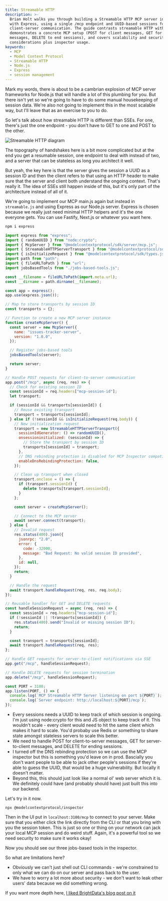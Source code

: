 ```yaml
---
title: Streamable HTTP
description: >-
  Brian Holt walks you through building a Streamable HTTP MCP server in Node.js
  with Express, using a single /mcp endpoint and UUID-based sessions for
  client-server communication. The guide contrasts streamable HTTP with SSEs,
  demonstrates a concrete MCP setup (POST for client messages, GET for server
  messages, DELETE to end sessions), and covers scalability and security
  considerations plus inspector usage.
keywords:
  - MCP
  - Model Context Protocol
  - Streamable HTTP
  - Node.js
  - Express
  - session management
---
```


Mark my words, there is about to be a cambrian explosion of MCP server frameworks for Node.js that will handle a lot of this plumbing for you. But there isn't yet so we're going to have to do some manual housekeeping of session data. We're also not going to implement this in the most scalable way, but I'll leave that as an exercise to you to do.

So let's talk about how streamable HTTP is different than SSEs. For one, there's just the one endpoint - you don't have to GET to one and POST to the other.

![Streamable HTTP diagram](/images/streamable.png)

The topography of handshakes here is a bit more complicated but at the end you get a resumable session, one endpoint to deal with instead of two, and a server that can be stateless as long you architect it well.

But yeah, the key here is that the server gives the session a UUID as a session ID and then the client refers to that using an HTTP header to make sure that the server and client both understand the ongoing context. That's really it. The idea of SSEs still happen inside of this, but it's only part of the architecture instead of all of it.

We're going to implement our MCP main.js again but instead in `streamable.js` and using Express as our Node.js server. Express is chosen because we really just need minimal HTTP helpers and it's the one everyone gets. You can use Fastify, Next.js or whatever you want here.

```bash
npm i express
```

```javascript
import express from "express";
import { randomUUID } from "node:crypto";
import { McpServer } from "@modelcontextprotocol/sdk/server/mcp.js";
import { StreamableHTTPServerTransport } from "@modelcontextprotocol/sdk/server/streamableHttp.js";
import { isInitializeRequest } from "@modelcontextprotocol/sdk/types.js";
import path from "path";
import { fileURLToPath } from "url";
import jobsBasedTools from "./jobs-based-tools.js";

const __filename = fileURLToPath(import.meta.url);
const __dirname = path.dirname(__filename);

const app = express();
app.use(express.json());

// Map to store transports by session ID
const transports = {};

// Function to create a new MCP server instance
function createMcpServer() {
  const server = new McpServer({
    name: "issues-tracker-server",
    version: "1.0.0",
  });

  // Register jobs-based tools
  jobsBasedTools(server);

  return server;
}

// Handle POST requests for client-to-server communication
app.post("/mcp", async (req, res) => {
  // Check for existing session ID
  const sessionId = req.headers["mcp-session-id"];
  let transport;

  if (sessionId && transports[sessionId]) {
    // Reuse existing transport
    transport = transports[sessionId];
  } else if (!sessionId && isInitializeRequest(req.body)) {
    // New initialization request
    transport = new StreamableHTTPServerTransport({
      sessionIdGenerator: () => randomUUID(),
      onsessioninitialized: (sessionId) => {
        // Store the transport by session ID
        transports[sessionId] = transport;
      },
      // DNS rebinding protection is disabled for MCP Inspector compatibility
      enableDnsRebindingProtection: false,
    });

    // Clean up transport when closed
    transport.onclose = () => {
      if (transport.sessionId) {
        delete transports[transport.sessionId];
      }
    };

    const server = createMcpServer();

    // Connect to the MCP server
    await server.connect(transport);
  } else {
    // Invalid request
    res.status(400).json({
      jsonrpc: "2.0",
      error: {
        code: -32000,
        message: "Bad Request: No valid session ID provided",
      },
      id: null,
    });
    return;
  }

  // Handle the request
  await transport.handleRequest(req, res, req.body);
});

// Reusable handler for GET and DELETE requests
const handleSessionRequest = async (req, res) => {
  const sessionId = req.headers["mcp-session-id"];
  if (!sessionId || !transports[sessionId]) {
    res.status(400).send("Invalid or missing session ID");
    return;
  }

  const transport = transports[sessionId];
  await transport.handleRequest(req, res);
};

// Handle GET requests for server-to-client notifications via SSE
app.get("/mcp", handleSessionRequest);

// Handle DELETE requests for session termination
app.delete("/mcp", handleSessionRequest);

const PORT = 3100;
app.listen(PORT, () => {
  console.log(`MCP Streamable HTTP Server listening on port ${PORT}`);
  console.log(`Server endpoint: http://localhost:${PORT}/mcp`);
});
```

- Every sessions needs a UUID to keep track of which session is ongoing. I'm just using node:crypto for this and JS object to keep track of it. This wouldn't scale - every client would need to hit the same client which makes it hard to scale. You'd probaby use Redis or something to share state amongst stateless servers to scale this better.
- We need to handle POST for client-to-server messages, GET for server-to-client messages, and DELETE for ending sessions.
- I turned off the DNS rebinding protection so we can use the MCP inspector but this is something you'd leave on in prod. Bascially you don't want people to be able to jack other people's sessions if they're able to guess the UUID, that would be a huge vulnerability. But locally it doesn't matter.
- Beyond this, this should just look like a normal ol' web server which it is. We definitely could have (and probably should have) just built this into our backend.

Let's try in it now.

```
npx @modelcontextprotocol/inspector
```

Then in the UI put in `localhost:3100/mcp` to connect to your server. Make sure that you either click the link directly from the CLI or that you bring with you the session token. This is just so one or thing on your network can jack your local MCP session and do weird stuff. Again, it's a powerful tool so we need security to make sure it works okay!

Now you should see our three jobs-based tools in the inspector.

So what are limitations here?

- Obviously we can't just shell out CLI commands - we're constrained to only what we can do on our server and pass back to the user.
- We have to worry a lot more about security - we don't want to leak other users' data because we did something wrong.

If you want more depth here, [I liked BrightData's blog post on it][brightdata]

[brightdata]: https://brightdata.com/blog/ai/sse-vs-streamable-http

